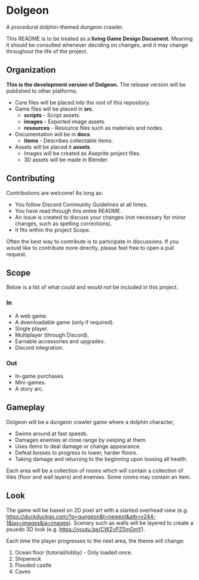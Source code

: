 # Dolgeon
A procedural dolphin-themed dungeon crawler.

This README is to be treated as a **living Game Design Document**. Meaning it
should be consulted whenever deciding on changes, and it may change throughout
the life of the project.

## Organization
__This is the development version of Dolgeon.__ The release version will be
published to other platforms.

- Core files will be placed into the root of this repository.
- Game files will be placed in **src**.
  - **scripts** - Script assets.
  - **images** - Exported image assets.
  - **resources** - Resource files such as materials and nodes.
- Documentation will be in **docs**.
  - **items** - Describes collectable items.
- Assets will be placed it **assets**.
  - Images will be created as Aseprite project files.
  - 3D assets will be made in Blender.

## Contributing
Contributions are welcome! As long as:

- You follow Discord Community Guidelines at all times.
- You have read through this entire README.
- An issue is created to discuss your changes (not necessary for minor changes,
such as spelling corrections).
- It fits within the project Scope.

Often the best way to contribute is to participate in discussions. If you would
like to contribute more directly, please feel free to open a pull request.

## Scope
Below is a list of what *could* and *would not* be included in this project.

### In
- A web game.
- A downloadable game (only if required).
- Single player.
- Multiplayer (through Discord).
- Earnable accessories and upgrades.
- Discord integration.

### Out
- In-game purchases.
- Mini-games.
- A story arc.

## Gameplay
Dolgeon will be a dungeon crawler game where a dolphin character,

- Swims around at fast speeds.
- Damages enemies at close range by swiping at them.
- Uses items to deal damage or change appearance.
- Defeat bosses to progress to lower, harder floors.
- Taking damage and returning to the beginning upon loosing all health.

Each area will be a collection of rooms which will contain a collection of
tiles (floor and wall layers) and enemies. Some rooms may contain an item.

## Look
The game will be based on 2D pixel art with a slanted overhead view (e.g. https://duckduckgo.com/?q=gungeon&t=newext&atb=v244-1&iax=images&ia=images). Scenary such as walls will be layered to create a psuedo 3D look (e.g. https://youtu.be/CWZvPZ5mGmY).

Each time the player progresses to the next area, the theme will change:

1. Ocean floor (tutorial/lobby) - Only loaded once.
2. Shipwreck
3. Flooded castle
4. Caves
